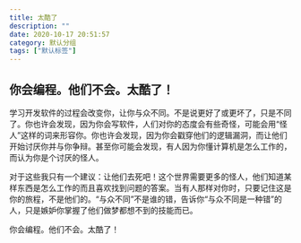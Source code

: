 ```yaml
---
title: 太酷了
description: ""
date: 2020-10-17 20:51:57
category: 默认分组
tags: ["默认标签"]
---
```


## 你会编程。他们不会。太酷了！

学习开发软件的过程会改变你，让你与众不同。不是说更好了或更坏了，只是不同了。你也许会发现，因为你会写软件，人们对你的态度会有些奇怪，可能会用“怪人”这样的词来形容你。你也许会发现，因为你会戳穿他们的逻辑漏洞，而让他们开始讨厌你并与你争辩。甚至你可能会发现，有人因为你懂计算机是怎么工作的，而认为你是个讨厌的怪人。

对于这些我只有一个建议：让他们去死吧！这个世界需要更多的怪人，他们知道某样东西是怎么工作的而且喜欢找到问题的答案。当有人那样对你时，只要记住这是你的旅程，不是他们的。“与众不同”不是谁的错，告诉你“与众不同是一种错”的人，只是嫉妒你掌握了他们做梦都想不到的技能而已。

你会编程。他们不会。太酷了！
